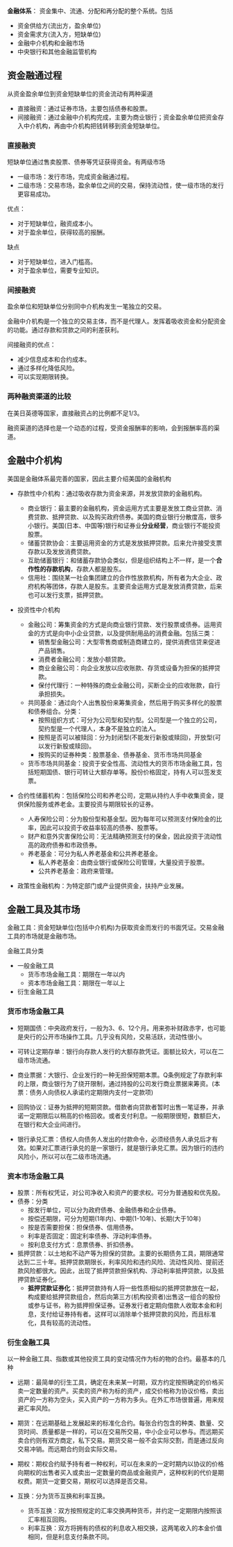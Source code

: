 **金融体系**： 资金集中、流通、分配和再分配的整个系统。包括

+ 资金供给方(流出方，盈余单位)
+ 资金需求方(流入方，短缺单位)
+ 金融中介机构和金融市场
+ 中央银行和其他金融监管机构



## 资金融通过程

从资金盈余单位到资金短缺单位的资金流动有两种渠道

+ 直接融资：通过证券市场，主要包括债券和股票。
+ 间接融资：通过金融中介机构完成，主要为商业银行；资金盈余单位把资金存入中介机构，再由中介机构把钱转移到资金短缺单位。

### 直接融资

短缺单位通过售卖股票、债券等凭证获得资金。有两级市场

+ 一级市场：发行市场，完成资金融通过程。
+ 二级市场：交易市场，盈余单位之间的交易，保持流动性，使一级市场的发行更容易成功。

优点：

+ 对于短缺单位，融资成本小。
+ 对于盈余单位，获得较高的报酬。

缺点

+ 对于短缺单位，进入门槛高。
+ 对于盈余单位，需要专业知识。

### 间接融资

盈余单位和短缺单位分别同中介机构发生一笔独立的交易。

金融中介机构是一个独立的交易主体，而不是代理人。发挥着吸收资金和分配资金的功能。通过存款和贷款之间的利差获利。

间接融资的优点：

+ 减少信息成本和合约成本。
+ 通过多样化降低风险。
+ 可以实现期限转换。

### 两种融资渠道的比较

在美日英德等国家，直接融资占的比例都不足1/3。

融资渠道的选择也是一个动态的过程，受资金报酬率的影响，会到报酬率高的渠道。



## 金融中介机构

美国是金融体系最完善的国家，因此主要介绍美国的金融机构

+ 存款性中介机构：通过吸收存款为资金来源，并发放贷款的金融机构。
  - 商业银行：最主要的金融机构，资金运用方式主要是发放工商业贷款、消费贷款、抵押贷款、以及购买政府债券。美国的商业银行分散度高，很多小银行。美国(日本、中国等)银行和证券业**分业经营**，商业银行不能投资股票。
  - 储蓄贷款协会：主要运用资金的方式是发放抵押贷款。后来允许接受支票存款以及发放消费贷款。
  - 互助储蓄银行：和储蓄存款协会类似，但是组织结构上不一样，是一个**合作性的存款机构**，存款人都是股东。
  - 信用社：围绕某一社会集团建立的合作性放款机构，所有者为大企业、政府机构等团体，存款人是股东。主要资金运用方式是发放消费贷款，后来也可以发行支票，抵押贷款。
+ 投资性中介机构
  + 金融公司：筹集资金的方式是向商业银行贷款、发行股票或债券。运用资金的方式是向中小企业贷款，以及提供耐用品的消费金融。包括三类：
    - 销售型金融公司：大型零售商或制造商建立的，提供消费信贷来促进产品销售。
    - 消费者金融公司：发放小额贷款。
    - 商业金融公司：向企业发放以应收账款、存货或设备为担保的抵押贷款。
    - 保付代理行：一种特殊的商业金融公司，买断企业的应收账款，自行承担损失。
  + 共同基金：通过向个人出售股份来筹集资金，然后用于购买多样化的股票和债券组合。分类：
    - 按照组织方式：可分为公司型和契约型。公司型是一个独立的公司，契约型是一个代理人，本身不是独立的法人。
    - 按照是否可以被赎回：分为封闭型(不能发行新股或赎回)，开放型(可以发行新股或赎回)。
    - 按购买的证券种类：股票基金、债券基金、货币市场共同基金
  + 货币市场共同基金：投资于安全性高、流动性大的货币市场金融工具，包括短期国债、银行可转让大额存单等。股份价格固定，持有人可以签发支票。
+ 合约性储蓄机构：包括保险公司和养老公司，定期从持约人手中收集资金，提供保险服务或养老金。主要投资与期限较长的证券。
  + 人寿保险公司：分为股份型和基金型。因为每年可以预测支付保险金的比率，因此可以投资于收益率较高的债券、股票等。
  + 财产和意外灾害保险公司：无法精确预测支付的保金，因此投资于流动性高的政府债券和市政债券。
  + 养老基金：可分为私人养老基金和公共养老基金。
    - 私人养老基金：由商业银行或保险公司管理，大量投资于股票。
    - 公共养老基金：政府来管理。

+ 政策性金融机构：为特定部门或产业提供资金，扶持产业发展。

## 金融工具及其市场

金融工具：资金短缺单位(包括中介机构)为获取资金而发行的书面凭证。交易金融工具的市场就是金融市场。

金融工具分类

+ 一般金融工具
  - 货币市场金融工具：期限在一年以内
  - 资本市场金融工具：期限在一年以上
+ 衍生金融工具

### 货币市场金融工具

+ 短期国债：中央政府发行，一般为3、6、12个月。用来弥补财政赤字，也可能是央行的公开市场操作工具。几乎没有风险，交易活跃，流动性很小。
+ 可转让定期存单：银行向存款人发行的大额存款凭证。面额比较大，可以在二级市场流通。
+ 商业票据：大银行、企业发行的一种无担保短期本票。Q条例规定了存款利率的上限，商业银行为了绕开限制，通过持股的公司发行商业票据来筹资。(本票：债务人向债权人承诺约定期限内支付一定款项)
+ 回购协议：证券为抵押的短期贷款。借款者向贷款者暂时出售一笔证券，并承诺一定期限后以稍高的价格回收。或者支付利息。一般期限很短，数额巨大，在银行和大企业间进行。

+ 银行承兑汇票：债权人向债务人发出的付款命令，必须经债务人承兑后才有效。如果对汇票进行承兑的是一家银行，就是银行承兑汇票。因为银行的违约风险小，所以可以在二级市场流通。

### 资本市场金融工具

+ 股票：所有权凭证，对公司净收入和资产的要求权。可分为普通股和优先股。
+ 债券：分类
  - 按发行单位，可以分为政府债券、金融债券和企业债券。
  - 按偿还期限，可分为短期(1年内)、中期(1-10年)、长期(大于10年)
  - 按是否需要担保：担保债券、信用债券。
  - 利率是否固定：固定利率债券、浮动利率债券。
  - 按利息支付方式：息票债券、折扣债券。
+ 抵押贷款：以土地和不动产等为担保的贷款。主要的长期债务工具，期限通常达到二三十年。抵押贷款期限长，利率风险和违约风险、流动性风险、提前还款风险都很大。因此，出现了抵押贷款担保机构、浮动利率抵押贷款，以及抵押贷款证券化。
  - **抵押贷款证券化**：抵押贷款持有人将一些性质相似的抵押贷款放在一起，构成要给抵押贷款组合，然后向第三方(机构投资者)出售这一组合的股份或参与证书，称为抵押担保证券。证券发行者定期向借款人收取本金和利息，支付给证券持有者。这样可以消除单个抵押贷款的风险，而且标准化，具有较高的流动性。

### 衍生金融工具

以一种金融工具、指数或其他投资工具的变动情况作为标的物的合约。最基本的几种

+ 远期：最简单的衍生工具，确定在未来某一时期，双方约定按照确定的价格买卖一定数量的资产。买卖的资产称为标的资产，成交价格称为协议价格，卖出资产的一方称为空头，买入资产的一方称为多头。在外汇市场很普遍，用来规避汇率风险。

+ 期货：在远期基础上发展起来的标准化合约。每张合约包含的种类、数量、交货时间、质量都是一样的，可以在交易所交易，中小企业可以参与。而远期买卖合约则有双方商定，私下交易。期货交易一般不会实际交割，而是通过反向交易冲销。而远期合约则会实际交易。

+ 期权：期权合约赋予持有者一种权利，可以在未来的一定时期内以协议的价格向期权的出售者买入或卖出一定数量的商品或金融资产，这种权利的代价是期权费。期货一定要交易，期权可以选择是否交易。

+ 互换：分为货币互换和利率互换。

  - 货币互换：双方按照规定的汇率交换两种货币，并约定一定期限内按照该汇率相互回购。
  - 利率互换：双方将拥有的债权的利息收入相交换，这两笔收入的本金价值相同，但是利息支付条款不同。

  